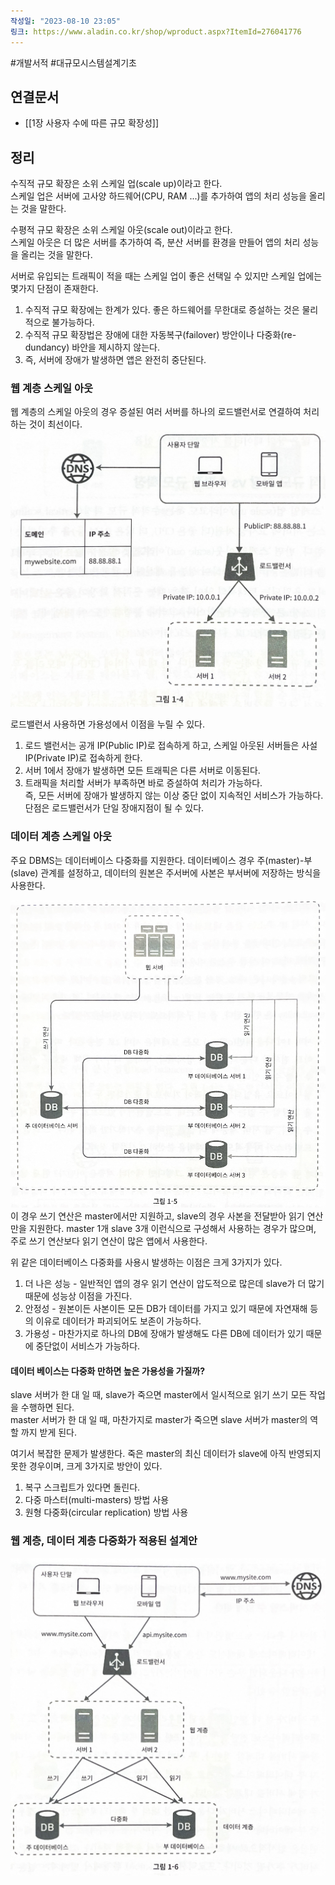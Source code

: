```yaml
---
작성일: "2023-08-10 23:05"
링크: https://www.aladin.co.kr/shop/wproduct.aspx?ItemId=276041776
---
```

#개발서적  #대규모시스템설계기초
## 연결문서
- [[1장 사용자 수에 따른 규모 확장성]]

## 정리
수직적 규모 확장은 소위 스케일 업(scale up)이라고 한다.  
스케일 업은 서버에 고사양 하드웨어(CPU, RAM ...)를 추가하여 앱의 처리 성능을 올리는 것을 말한다.  

수평적 규모 확장은 소위 스케일 아웃(scale out)이라고 한다.  
스케일 아웃은 더 많은 서버를 추가하여 즉, 분산 서버를 환경을 만들어 앱의 처리 성능을 올리는 것을 말한다.  

서버로 유입되는 트래픽이 적을 때는 스케일 업이 좋은 선택일 수 있지만 스케일 업에는 몇가지 단점이 존재한다.
1. 수직적 규모 확장에는 한계가 있다. 좋은 하드웨어를 무한대로 증설하는 것은 물리적으로 불가능하다.  
2. 수직적 규모 확장법은 장애에 대한 자동복구(failover) 방안이나 다중화(re-dundancy) 바안을 제시하지 않는다.  
3. 즉, 서버에 장애가 발생하면 앱은 완전히 중단된다.

### 웹 계층 스케일 아웃
웹 계층의 스케일 아웃의 경우 증설된 여러 서버를 하나의 로드밸런서로 연결하여 처리하는 것이 최선이다.
![2020230814153623.png|500x400](./images/Pasted%20image%2020230814153623.png)

로드밸런서 사용하면 가용성에서 이점을 누릴 수 있다.
1. 로드 밸런서는 공개 IP(Public IP)로 접속하게 하고, 스케일 아웃된 서버들은 사설 IP(Private IP)로 접속하게 한다.
2. 서버 1에서 장애가 발생하면 모든 트래픽은 다른 서버로 이동된다. 
3. 트래픽을 처리할 서버가 부족하면 바로 증설하여 처리가 가능하다.  
즉, 모든 서버에 장애가 발생하지 않는 이상 중단 없이 지속적인 서비스가 가능하다.
단점은 로드밸런서가 단일 장애지점이 될 수 있다.

### 데이터 계층 스케일 아웃 
주요 DBMS는 데이터베이스 다중화를 지원한다. 
데이터베이스 경우 주(master)-부(slave) 관계를 설정하고, 데이터의 원본은 주서버에 사본은 부서버에 저장하는 방식을 사용한다.

![2020230814153755.png|500x400](./images/Pasted%20image%2020230814153755.png)
이 경우 쓰기 연산은 master에서만 지원하고, slave의 경우 사본을 전달받아 읽기 연산만을 지원한다.
master 1개 slave 3개 이런식으로 구성해서 사용하는 경우가 많으며, 주로 쓰기 연산보다 읽기 연산이 많은 앱에서 사용한다.

위 같은 데이터베이스 다중화를 사용시 발생하는 이점은 크게 3가지가 있다.
1. 더 나은 성능 - 일반적인 앱의 경우 읽기 연산이 압도적으로 많은데 slave가 더 많기 때문에 성능상 이점을 가진다.
2. 안정성 - 원본이든 사본이든 모든 DB가 데이터를 가지고 있기 때문에 자연재해 등의 이유로 데이터가 파괴되어도 보존이 가능하다.
3. 가용성 - 마찬가지로 하나의 DB에 장애가 발생해도 다른 DB에 데이터가 있기 때문에 중단없이 서비스가 가능하다.
#### 데이터 베이스는 다중화 만하면 높은 가용성을 가질까?
slave 서버가 한 대 일 때, slave가 죽으면 master에서 일시적으로 읽기 쓰기 모든 작업을 수행하면 된다.  
master 서버가 한 대 일 때, 마찬가지로 master가 죽으면 slave 서버가 master의 역할 까지 받게 된다. 

여기서 복잡한 문제가 발생한다.
죽은 master의 최신 데이터가 slave에 아직 반영되지 못한 경우이며, 크게 3가지로 방안이 있다.
1. 복구 스크립트가 있다면 돌린다.
2. 다중 마스터(multi-masters) 방법 사용
3. 원형 다중화(circular replication) 방법 사용

### 웹 계층, 데이터 계층 다중화가 적용된 설계안
![2020230814154121.png|500](./images/Pasted%20image%2020230814154121.png)
